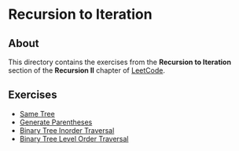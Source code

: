 # Recursion to Iteration
## About
This directory contains the exercises from the **Recursion to Iteration** section of the **Recursion II** chapter of [LeetCode](https://leetcode.com/).

## Exercises
* [Same Tree](same_tree)
* [Generate Parentheses](generate_parentheses)
* [Binary Tree Inorder Traversal](binary_tree_inorder_traversal)
* [Binary Tree Level Order Traversal](binary_tree_level_order_traversal)
